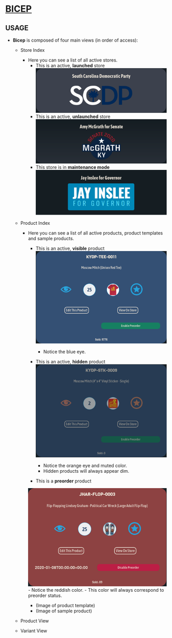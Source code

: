 # [BICEP](https://bicep.bumperapptive.com)

## USAGE
- **Bicep** is composed of four main views (in order of access):
    + Store Index
        - Here you can see a list of all active stores.
            + This is an active, **launched** store
            ![](images/bicep-usage0.png)
            + This is an active, **unlaunched** store
            ![](images/bicep-usage1.png)
            + This store is in **maintenance mode**
            ![](images/bicep-usage2.png)

    + Product Index
        - Here you can see a list of all active products, product templates and sample products.
            + This is an active, **visible** product
            ![](images/bicep-usage3.png)
                - Notice the blue eye.

            + This is an active, **hidden** product
            ![](images/bicep-usage4.png)
                - Notice the orange eye and muted color.
                - Hidden products will always appear dim.

            + This is a **preorder** product

            ![](images/bicep-usage5.png)
                - Notice the reddish color.
                - This color will always correspond to preorder status.
            + (Image of product template)
            + (Image of sample product)

    + Product View
    + Variant View
